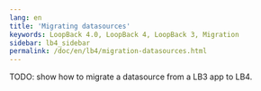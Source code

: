 ```yaml
---
lang: en
title: 'Migrating datasources'
keywords: LoopBack 4.0, LoopBack 4, LoopBack 3, Migration
sidebar: lb4_sidebar
permalink: /doc/en/lb4/migration-datasources.html
---
```


TODO: show how to migrate a datasource from a LB3 app to LB4.
